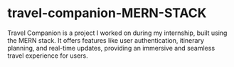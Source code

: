 # travel-companion-MERN-STACK
Travel Companion is a project I worked on during my internship, built using the MERN stack. It offers features like user authentication, itinerary planning, and real-time updates, providing an immersive and seamless travel experience for users.
